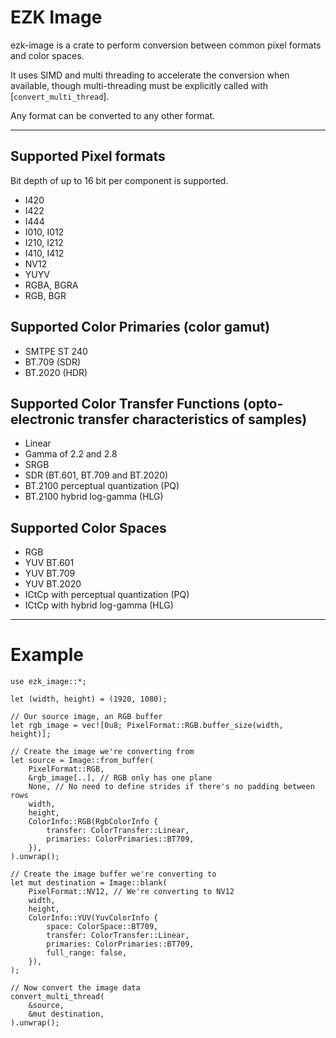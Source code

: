 
# EZK Image

ezk-image is a crate to perform conversion between common pixel formats and color spaces.

It uses SIMD and multi threading to accelerate the conversion when available, though multi-threading must
be explicitly called with [`convert_multi_thread`].

Any format can be converted to any other format.

---

## Supported Pixel formats

Bit depth of up to 16 bit per component is supported.

- I420
- I422
- I444
- I010, I012
- I210, I212
- I410, I412
- NV12
- YUYV
- RGBA, BGRA
- RGB, BGR

## Supported Color Primaries (color gamut)

- SMTPE ST 240
- BT.709 (SDR)
- BT.2020 (HDR)

## Supported Color Transfer Functions (opto-electronic transfer characteristics of samples)

- Linear
- Gamma of 2.2 and 2.8
- SRGB
- SDR (BT.601, BT.709 and BT.2020)
- BT.2100 perceptual quantization (PQ)
- BT.2100 hybrid log-gamma (HLG)

## Supported Color Spaces

- RGB
- YUV BT.601
- YUV BT.709
- YUV BT.2020
- ICtCp with perceptual quantization (PQ)
- ICtCp with hybrid log-gamma (HLG)

---

# Example

```no_run
use ezk_image::*;

let (width, height) = (1920, 1080);

// Our source image, an RGB buffer
let rgb_image = vec![0u8; PixelFormat::RGB.buffer_size(width, height)];

// Create the image we're converting from
let source = Image::from_buffer(
    PixelFormat::RGB,
    &rgb_image[..], // RGB only has one plane
    None, // No need to define strides if there's no padding between rows
    width,
    height,
    ColorInfo::RGB(RgbColorInfo {
        transfer: ColorTransfer::Linear,
        primaries: ColorPrimaries::BT709,
    }),
).unwrap();

// Create the image buffer we're converting to
let mut destination = Image::blank(
    PixelFormat::NV12, // We're converting to NV12
    width,
    height,
    ColorInfo::YUV(YuvColorInfo {
        space: ColorSpace::BT709,
        transfer: ColorTransfer::Linear,
        primaries: ColorPrimaries::BT709,
        full_range: false,
    }),
);

// Now convert the image data
convert_multi_thread(
    &source,
    &mut destination,
).unwrap();
```
